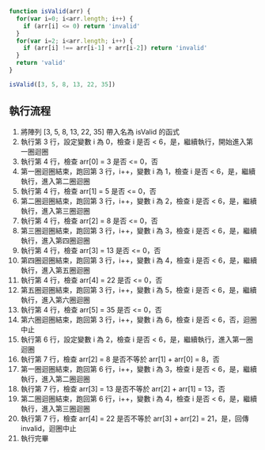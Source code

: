 ``` js
function isValid(arr) {
  for(var i=0; i<arr.length; i++) {
    if (arr[i] <= 0) return 'invalid'
  }
  for(var i=2; i<arr.length; i++) {
    if (arr[i] !== arr[i-1] + arr[i-2]) return 'invalid'
  }
  return 'valid'
}

isValid([3, 5, 8, 13, 22, 35])
```

## 執行流程
1. 將陣列 [3, 5, 8, 13, 22, 35] 帶入名為 isValid 的函式
2. 執行第 3 行，設定變數 i 為 0，檢查 i 是否 < 6，是，繼續執行，開始進入第一圈迴圈
3. 執行第 4 行，檢查 arr[0] = 3 是否 <= 0，否
4. 第一圈迴圈結束，跑回第 3 行，i++，變數 i 為 1，檢查 i 是否 < 6，是，繼續執行，進入第二圈迴圈
5. 執行第 4 行，檢查 arr[1] = 5 是否 <= 0，否
6. 第二圈迴圈結束，跑回第 3 行，i++，變數 i 為 2，檢查 i 是否 < 6，是，繼續執行，進入第三圈迴圈
7. 執行第 4 行，檢查 arr[2] = 8 是否 <= 0，否
8. 第三圈迴圈結束，跑回第 3 行，i++，變數 i 為 3，檢查 i 是否 < 6，是，繼續執行，進入第四圈迴圈
9. 執行第 4 行，檢查 arr[3] = 13 是否 <= 0，否
10. 第四圈迴圈結束，跑回第 3 行，i++，變數 i 為 4，檢查 i 是否 < 6，是，繼續執行，進入第五圈迴圈
11. 執行第 4 行，檢查 arr[4] = 22 是否 <= 0，否
12. 第五圈迴圈結束，跑回第 3 行，i++，變數 i 為 5，檢查 i 是否 < 6，是，繼續執行，進入第六圈迴圈
13. 執行第 4 行，檢查 arr[5] = 35 是否 <= 0，否
14. 第六圈迴圈結束，跑回第 3 行，i++，變數 i 為 6，檢查 i 是否 < 6，否，迴圈中止
15. 執行第 6 行，設定變數 i 為 2，檢查 i 是否 < 6，是，繼續執行，進入第一圈迴圈
16. 執行第 7 行，檢查 arr[2] = 8 是否不等於 arr[1] + arr[0] = 8，否
17. 第一圈迴圈結束，跑回第 6 行，i++，變數 i 為 3，檢查 i 是否 < 6，是，繼續執行，進入第二圈迴圈
18. 執行第 7 行，檢查 arr[3] = 13 是否不等於 arr[2] + arr[1] = 13，否
19. 第二圈迴圈結束，跑回第 6 行，i++，變數 i 為 4，檢查 i 是否 < 6，是，繼續執行，進入第三圈迴圈
18. 執行第 7 行，檢查 arr[4] = 22 是否不等於 arr[3] + arr[2] = 21，是，回傳 invalid，迴圈中止
19. 執行完畢


